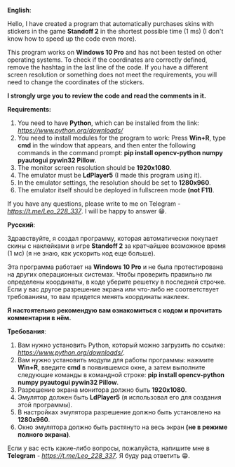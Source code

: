 **English**:

Hello, I have created a program that automatically purchases skins with stickers in the game **Standoff 2** in the
shortest
possible time (1 ms) (I don't know how to speed up the code even more).

This program works on **Windows 10 Pro** and has not
been tested on other operating systems. To check if the coordinates are correctly defined, remove the hashtag in the
last line of the code. If you have a different screen resolution or something does not meet the requirements, you will
need to change the coordinates of the stickers.

**I strongly urge you to review the code and read the comments in it.**

**Requirements:**

1. You need to have **Python**, which can be installed from the link: _https://www.python.org/downloads/_
2. You need to install modules for the program to work: Press **Win+R**, type **cmd** in the window that appears, and
   then enter
   the following commands in the command prompt: **pip install opencv-python numpy pyautogui pywin32 Pillow**.
3. The monitor screen resolution should be **1920x1080**.
4. The emulator must be **LdPlayer5** (I made this program using it).
5. In the emulator settings, the resolution should be set to **1280x960**.
6. The emulator itself should be deployed in fullscreen mode **(not F11)**.

If you have any questions, please write to me on Telegram - _https://t.me/Leo_228_337_.
I will be happy to answer 😁.

**Русский**:

Здравствуйте, я создал программу, которая автоматически покупает скины с наклейками в игре **Standoff 2** за кратчайшее
возможное время (1 мс) (я не знаю, как ускорить код еще больше).

Эта программа работает на **Windows 10 Pro** и не была протестирована на других операционных системах. Чтобы проверить
правильно ли определены координаты, в коде уберите решетку в последней строчке. Если у вас другое разрешение экрана или
что-либо не соответствует требованиям, то вам придется менять координаты наклеек.

**Я настоятельно
рекомендую вам ознакомиться с кодом и прочитать комментарии в нём.**

**Требования**:

1. Вам нужно установить Python, который можно загрузить по ссылке: _https://www.python.org/downloads/_.
2. Вам нужно установить модули для работы программы: нажмите **Win+R**, введите **cmd** в появившемся окне, а затем
   выполните
   следующие команды в командной строке: **pip install opencv-python numpy pyautogui pywin32 Pillow**.
3. Разрешение экрана монитора должно быть **1920x1080**.
4. Эмулятор должен быть **LdPlayer5** (я использовал его для создания этой программы).
5. В настройках эмулятора разрешение должно быть установлено на **1280x960**.
6. Окно эмулятора должно быть растянуто на весь экран **(не в режиме полного экрана)**.

Если у вас есть какие-либо вопросы, пожалуйста, напишите мне в **Telegram** - _https://t.me/Leo_228_337_. Я буду рад
ответить
😁.